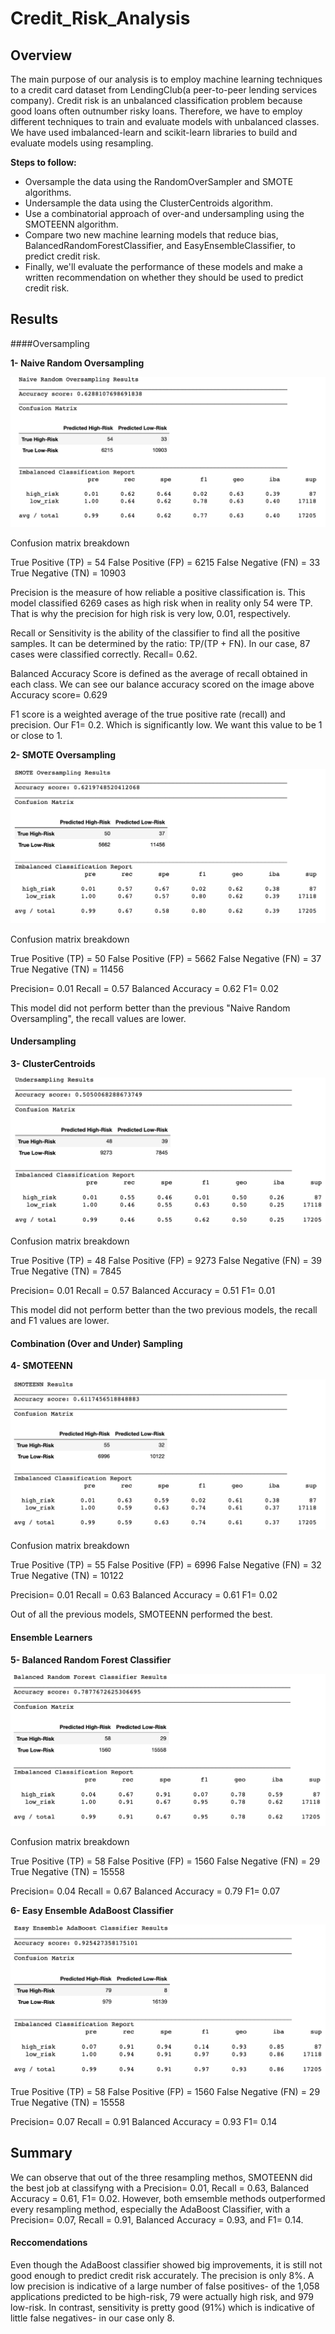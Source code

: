 # Credit_Risk_Analysis
 ## Overview 

The main purpose of our analysis is to employ machine learning techniques to a credit card dataset from LendingClub(a peer-to-peer lending services company). Credit risk is an unbalanced classification problem because good loans often outnumber risky loans. Therefore, we have to employ different techniques to train and evaluate models with unbalanced classes. We have used imbalanced-learn and scikit-learn libraries to build and evaluate models using resampling.

**Steps to follow:**

* Oversample the data using the RandomOverSampler and SMOTE algorithms.
* Undersample the data using the ClusterCentroids algorithm.
* Use a combinatorial approach of over-and undersampling using the SMOTEENN algorithm.
* Compare two new machine learning models that reduce bias, BalancedRandomForestClassifier, and EasyEnsembleClassifier, to predict credit risk.
* Finally, we'll evaluate the performance of these models and make a written recommendation on whether they should be used to predict credit risk.

## Results

####Oversampling 

**1- Naive Random Oversampling**

![naive oversampling](Resources/naive_random_oversampling.png)

Confusion matrix breakdown

True Positive (TP) = 54
False Positive (FP) = 6215
False Negative (FN) = 33
True Negative (TN) = 10903

Precision is the measure of how reliable a positive classification is. This model classified 6269 cases as high risk when in reality only 54 were TP. That is why the precision for high risk is very low, 0.01, respectively. 

Recall or Sensitivity is the ability of the classifier to find all the positive samples. It can be determined by the ratio: TP/(TP + FN). In our case, 87 cases were classified correctly. Recall= 0.62.

Balanced Accuracy Score is defined as the average of recall obtained in each class. We can see our balance accuracy scored on the image above Accuracy score= 0.629

F1 score is a weighted average of the true positive rate (recall) and precision. Our F1= 0.2. Which is significantly low. We want this value to be 1 or close to 1.

**2- SMOTE Oversampling**

![SMOTE Oversampling](Resources/SMOTE_.png)

Confusion matrix breakdown

True Positive (TP) = 50
False Positive (FP) = 5662
False Negative (FN) = 37
True Negative (TN) = 11456

Precision= 0.01 
Recall = 0.57
Balanced Accuracy = 0.62
F1= 0.02

This model did not perform better than the previous "Naive Random Oversampling", the recall values are lower. 

#### Undersampling

**3- ClusterCentroids**

![ClusterCentroids](Resources/ClusterCentroids.png)

Confusion matrix breakdown

True Positive (TP) = 48
False Positive (FP) = 9273
False Negative (FN) = 39
True Negative (TN) = 7845

Precision= 0.01 
Recall = 0.57
Balanced Accuracy = 0.51
F1= 0.01

This model did not perform better than the two previous models, the recall and F1 values are lower. 

#### Combination (Over and Under) Sampling

**4- SMOTEENN**

![SMOTEENN](Resources/SMOTEEN.png)

Confusion matrix breakdown

True Positive (TP) = 55
False Positive (FP) = 6996
False Negative (FN) = 32
True Negative (TN) = 10122

Precision= 0.01 
Recall = 0.63
Balanced Accuracy = 0.61
F1= 0.02

Out of all the previous models, SMOTEENN performed the best. 

#### Ensemble Learners

**5- Balanced Random Forest Classifier**

![Balanced Random Forest Classifier](Resources/Balanced_Random_Forest_Classifier.png)

Confusion matrix breakdown

True Positive (TP) = 58
False Positive (FP) = 1560
False Negative (FN) = 29
True Negative (TN) = 15558

Precision= 0.04
Recall = 0.67
Balanced Accuracy = 0.79
F1= 0.07

**6- Easy Ensemble AdaBoost Classifier**

![AdaBoost](Resources/AdaBoost.png)

True Positive (TP) = 58
False Positive (FP) = 1560
False Negative (FN) = 29
True Negative (TN) = 15558

Precision= 0.07
Recall = 0.91
Balanced Accuracy = 0.93
F1= 0.14

## Summary

We can observe that out of the three resampling methos,  SMOTEENN did the best job at classifyng with a Precision= 0.01, Recall = 0.63, Balanced Accuracy = 0.61, F1= 0.02. However, both emsemble methods outperformed every resampling method, especially the AdaBoost Classifier, with a Precision= 0.07, Recall = 0.91, Balanced Accuracy = 0.93, and F1= 0.14. 

#### Reccomendations

Even though the AdaBoost classifier showed big improvements, it is still not good enough to predict credit risk accurately. The precision is only 8%. A low precision is indicative of a large number of false positives- of the 1,058 applications predicted to be high-risk, 79 were actually high risk, and 979 low-risk. In contrast, sensitivity is pretty good (91%) which is indicative of little false negatives- in our case only 8. 





